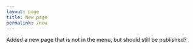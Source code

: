 ```yaml
---
layout: page
title: New page
permalink: /new
---
```

Added a new page that is not in the menu, but should still be published? 

